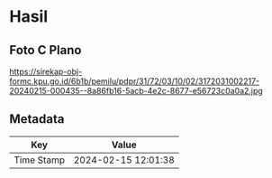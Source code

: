 # Hasil

## Foto C Plano

https://sirekap-obj-formc.kpu.go.id/6b1b/pemilu/pdpr/31/72/03/10/02/3172031002217-20240215-000435--8a86fb16-5acb-4e2c-8677-e56723c0a0a2.jpg


## Metadata

| Key        | Value               |
| ---------- | ------------------- |
| Time Stamp | 2024-02-15 12:01:38 |



